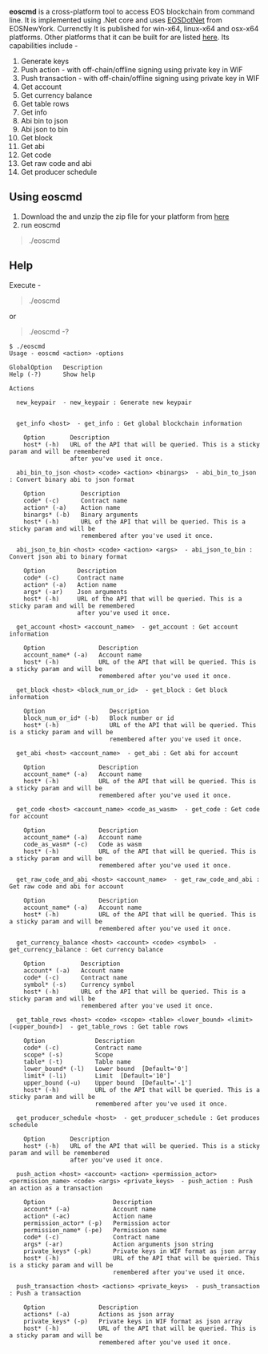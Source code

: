 
**eoscmd** is a cross-platform tool to access EOS blockchain from command line. It is implemented using .Net core and uses [EOSDotNet](https://github.com/eosnewyork/EOSDotNet) from EOSNewYork. Currenctly It is published for win-x64, linux-x64 and osx-x64 platforms. Other platforms that it can be built for are listed [here](https://docs.microsoft.com/en-us/dotnet/core/rid-catalog). Its capabilities include - 

 1. Generate keys
 2. Push action - with off-chain/offline signing using private key in WIF
 3. Push transaction - with off-chain/offline signing using private key in WIF
 4. Get account
 5. Get currency balance
 6. Get table rows
 7. Get info
 8.  Abi bin to json
 9. Abi json to bin
 10. Get block
 11. Get abi
 12. Get code
 13. Get raw code and abi 
 14. Get producer schedule

## Using eoscmd

 1. Download the and unzip the zip file for your platform from [here](https://github.com/eosnewyork/EOSDotNet/releases)
 2. run eoscmd
>./eoscmd

## Help
Execute - 
> ./eoscmd

or 
> ./eoscmd -?
````
$ ./eoscmd 
Usage - eoscmd <action> -options

GlobalOption   Description
Help (-?)      Show help

Actions

  new_keypair  - new_keypair : Generate new keypair


  get_info <host>  - get_info : Get global blockchain information

    Option       Description
    host* (-h)   URL of the API that will be queried. This is a sticky param and will be remembered
                 after you've used it once.

  abi_bin_to_json <host> <code> <action> <binargs>  - abi_bin_to_json : Convert binary abi to json format

    Option          Description
    code* (-c)      Contract name
    action* (-a)    Action name
    binargs* (-b)   Binary arguments
    host* (-h)      URL of the API that will be queried. This is a sticky param and will be
                    remembered after you've used it once.

  abi_json_to_bin <host> <code> <action> <args>  - abi_json_to_bin : Convert json abi to binary format

    Option         Description
    code* (-c)     Contract name
    action* (-a)   Action name
    args* (-ar)    Json arguments 
    host* (-h)     URL of the API that will be queried. This is a sticky param and will be remembered
                   after you've used it once.

  get_account <host> <account_name>  - get_account : Get account information

    Option               Description
    account_name* (-a)   Account name
    host* (-h)           URL of the API that will be queried. This is a sticky param and will be
                         remembered after you've used it once.

  get_block <host> <block_num_or_id>  - get_block : Get block information

    Option                  Description
    block_num_or_id* (-b)   Block number or id
    host* (-h)              URL of the API that will be queried. This is a sticky param and will be
                            remembered after you've used it once.

  get_abi <host> <account_name>  - get_abi : Get abi for account

    Option               Description
    account_name* (-a)   Account name
    host* (-h)           URL of the API that will be queried. This is a sticky param and will be
                         remembered after you've used it once.

  get_code <host> <account_name> <code_as_wasm>  - get_code : Get code for account

    Option               Description
    account_name* (-a)   Account name
    code_as_wasm* (-c)   Code as wasm
    host* (-h)           URL of the API that will be queried. This is a sticky param and will be
                         remembered after you've used it once.

  get_raw_code_and_abi <host> <account_name>  - get_raw_code_and_abi : Get raw code and abi for account

    Option               Description
    account_name* (-a)   Account name
    host* (-h)           URL of the API that will be queried. This is a sticky param and will be
                         remembered after you've used it once.

  get_currency_balance <host> <account> <code> <symbol>  - get_currency_balance : Get currency balance

    Option          Description
    account* (-a)   Account name
    code* (-c)      Contract name
    symbol* (-s)    Currency symbol
    host* (-h)      URL of the API that will be queried. This is a sticky param and will be
                    remembered after you've used it once.

  get_table_rows <host> <code> <scope> <table> <lower_bound> <limit> [<upper_bound>]  - get_table_rows : Get table rows

    Option              Description
    code* (-c)          Contract name
    scope* (-s)         Scope
    table* (-t)         Table name 
    lower_bound* (-l)   Lower bound  [Default='0'] 
    limit* (-li)        Limit  [Default='10'] 
    upper_bound (-u)    Upper bound  [Default='-1'] 
    host* (-h)          URL of the API that will be queried. This is a sticky param and will be
                        remembered after you've used it once.

  get_producer_schedule <host>  - get_producer_schedule : Get produces schedule

    Option       Description
    host* (-h)   URL of the API that will be queried. This is a sticky param and will be remembered
                 after you've used it once.

  push_action <host> <account> <action> <permission_actor> <permission_name> <code> <args> <private_keys>  - push_action : Push an action as a transaction

    Option                   Description
    account* (-a)            Account name
    action* (-ac)            Action name
    permission_actor* (-p)   Permission actor
    permission_name* (-pe)   Permission name
    code* (-c)               Contract name
    args* (-ar)              Action arguments json string
    private_keys* (-pk)      Private keys in WIF format as json array
    host* (-h)               URL of the API that will be queried. This is a sticky param and will be
                             remembered after you've used it once.

  push_transaction <host> <actions> <private_keys>  - push_transaction : Push a transaction

    Option               Description
    actions* (-a)        Actions as json array
    private_keys* (-p)   Private keys in WIF format as json array
    host* (-h)           URL of the API that will be queried. This is a sticky param and will be
                         remembered after you've used it once.

````
